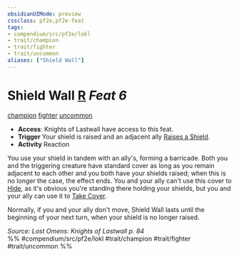 ```yaml
---
obsidianUIMode: preview
cssclass: pf2e,pf2e-feat
tags:
- compendium/src/pf2e/lokl
- trait/champion
- trait/fighter
- trait/uncommon
aliases: ["Shield Wall"]
---
```

# Shield Wall  [R](/rules/core-rulebook/chapter-9-playing-the-game.md#Actions "Reaction") *Feat 6*  
[champion](/rules/traits/champion.md)  [fighter](/rules/traits/fighter.md)  [uncommon](/rules/traits/uncommon.md)  

- **Access**: Knights of Lastwall have access to this feat.
- **Trigger** Your shield is raised and an adjacent ally [Raises a Shield](/rules/actions/raise-a-shield.md).
- **Activity** Reaction

You use your shield in tandem with an ally's, forming a barricade. Both you and the triggering creature have standard cover as long as you remain adjacent to each other and you both have your shields raised; when this is no longer the case, the effect ends. You and your ally can't use this cover to [Hide](/rules/actions/hide.md), as it's obvious you're standing there holding your shields, but you and your ally can use it to [Take Cover](/rules/actions/take-cover.md).

Normally, if you and your ally don't move, Shield Wall lasts until the beginning of your next turn, when your shield is no longer raised.

*Source: Lost Omens: Knights of Lastwall p. 84*  
%% #compendium/src/pf2e/lokl #trait/champion #trait/fighter #trait/uncommon %%